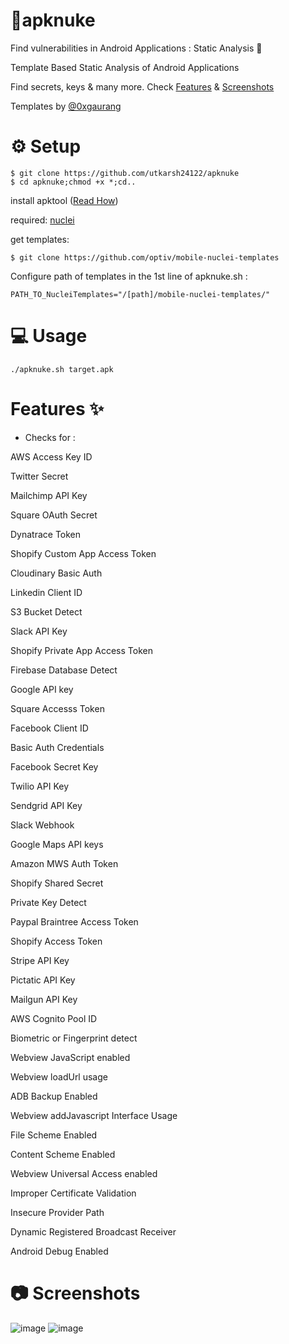 # 📱apknuke
Find vulnerabilities in Android Applications : Static Analysis 🎯

Template Based Static Analysis of Android Applications 

Find secrets, keys & many more. Check [Features](https://github.com/utkarsh24122/apknuke#features-) & [Screenshots](https://github.com/utkarsh24122/apknuke#-screenshots)

Templates by [@0xgaurang](https://twitter.com/0xgaurang)

# ⚙ Setup
```
$ git clone https://github.com/utkarsh24122/apknuke
$ cd apknuke;chmod +x *;cd..
```
install apktool ([Read How](https://ibotpeaches.github.io/Apktool/install/))

required: [nuclei](https://github.com/projectdiscovery/nuclei)

get templates:
```
$ git clone https://github.com/optiv/mobile-nuclei-templates
```
Configure path of templates in the 1st line of apknuke.sh : 
```
PATH_TO_NucleiTemplates="/[path]/mobile-nuclei-templates/"
```

# 💻 Usage 
```
./apknuke.sh target.apk
```
# Features ✨

- Checks for :

 AWS Access Key ID 
 
 Twitter Secret 
 
 Mailchimp API Key 
 
 Square OAuth Secret 
 
 Dynatrace Token 
 
 Shopify Custom App Access Token 
 
 Cloudinary Basic Auth 
 
 Linkedin Client ID 
 
 S3 Bucket Detect 
 
 Slack API Key 
 
 Shopify Private App Access Token 
 
 Firebase Database Detect 
 
 Google API key 
 
 Square Accesss Token 
 
 Facebook Client ID 
 
 Basic Auth Credentials 
 
 Facebook Secret Key 
 
 Twilio API Key 
 
 Sendgrid API Key 
 
 Slack Webhook 
 
 Google Maps API keys
 
 Amazon MWS Auth Token 
 
 Shopify Shared Secret 
 
 Private Key Detect 
 
 Paypal Braintree Access Token 
 
 Shopify Access Token 
 
 Stripe API Key 
 
 Pictatic API Key 
 
 Mailgun API Key 
 
 AWS Cognito Pool ID 
 
 Biometric or Fingerprint detect 
 
 Webview JavaScript enabled 
 
 Webview loadUrl usage 
 
 ADB Backup Enabled 
 
 Webview addJavascript Interface Usage 
 
 File Scheme Enabled 
 
 Content Scheme Enabled 
 
 Webview Universal Access enabled 
 
 Improper Certificate Validation 
 
 Insecure Provider Path 
 
 Dynamic Registered Broadcast Receiver 
 
 Android Debug Enabled 
 

# 📷 Screenshots
![image](https://user-images.githubusercontent.com/54320208/122881762-21599080-d359-11eb-94f9-bd1e4ec57669.png)
![image](https://user-images.githubusercontent.com/54320208/122882004-5fef4b00-d359-11eb-9e79-f57f10d5239c.png)
